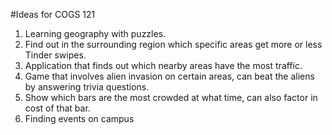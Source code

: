 #Ideas for COGS 121
1. Learning geography with puzzles.
2. Find out in the surrounding region which specific areas get more or less Tinder swipes.
3. Application that finds out which nearby areas have the most traffic.
4. Game that involves alien invasion on certain areas, can beat the aliens by answering trivia questions.
5. Show which bars are the most crowded at what time, can also factor in cost of that bar.  
6. Finding events on campus
